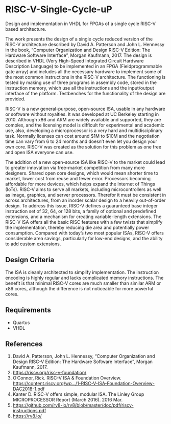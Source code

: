 # RISC-V-Single-Cycle-uP

Design and implementation in VHDL for FPGAs of a single cycle RISC-V based architecture.

The work presents the design of a single cycle reduced version of the RISC-V architecture described by David A. Patterson and John L. Hennessy in the book, “Computer Organization and Design RISC-V Edition: The Hardware Software Interface”, Morgan Kaufmann, 2017. The design is described in VHDL (Very High-Speed Integrated Circuit Hardware Description Language) to be implemented in an FPGA (Fieldprogrammable gate array) and includes all the necessary hardware to implement some of the most common instructions in the RISC-V architecture. The functioning is tested by making use of three programs in assembly code, stored in the instruction memory, which use all the instructions and the input/output interface of the platform. Testbenches for the functionality of the design are provided.

RISC-V is a new general-purpose, open-source ISA, usable in any hardware or software without royalties. It was developed at UC Berkeley starting in 2010. Although x86 and ARM are widely available and supported, they are complex, and the licensing model is difficult for experimental and academic use, also, developing a microprocessor is a very hard and multidisciplinary task. Normally licenses can cost around $1M to $10M and the negotiation time can vary from 6 to 24 months and doesn’t even let you design your own core. RISC-V was created as the solution for this problem as one free and open ISA everyone can use.

The addition of a new open-source ISA like RISC-V to the market could lead to greater innovation via free-market competition from many more designers. Shared open core designs, which would mean shorter time to market, lower cost from reuse and fewer error. Processors becoming affordable for more devices, which helps expand the Internet of Things (IoTs).
RISC-V aims to serve all markets, including microcontrollers as well as image, graphics, and server processors. Therefor it must be consistent in across architectures, from an inorder scalar design to a heavily out-of-order design. To address this issue, RISC-V defines a guaranteed base integer instruction set of 32, 64, or 128 bits, a family of optional and predefined extensions, and a mechanism for creating variable-length extensions. The RISC-V ISA offers all the basic RISC features with a few twists that simplify the
implementation, thereby reducing die area and potentially power consumption. Compared with today’s two most popular ISAs, RISC-V offers considerable area savings, particularly
for low-end designs, and the ability to add custom extensions.

## Design Criteria
The ISA is cleanly architected to simplify implementation. The instruction encoding is highly regular and lacks complicated memory instructions. The benefit is that minimal RISC-V cores are much smaller than similar ARM or x86 cores, although the difference is not noticeable for more powerful cores.

## Requirements
- Quartus
- VHDL

## References

1) David A. Patterson, John L. Hennessy, “Computer Organization and Design RISC-V Edition: The Hardware Software Interface”, Morgan Kaufmann, 2017.
2) https://riscv.org/risc-v-foundation/
3) O’Connor, Rick. RISC-V ISA & Foundation Overview. https://content.riscv.org/wp.../1-RISC-V-ISA-Foundation-Overview-DAC2018-1.pdf
4) Kanter D. RISC-V offers simple, modular ISA. The Linley Group MICROPROCESSOR Report (March 2016). 2016 Mar.
5) https://github.com/rv8-io/rv8/blob/master/doc/pdf/riscv-instructions.pdf
6) https://rv8.io/

